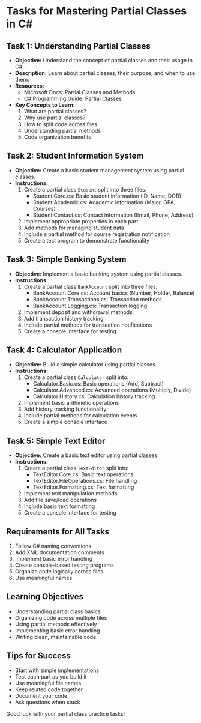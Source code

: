 # **Tasks for Mastering Partial Classes in C#**

## Task 1: Understanding Partial Classes
- **Objective:** Understand the concept of partial classes and their usage in C#.
- **Description:** Learn about partial classes, their purpose, and when to use them.
- **Resources:** 
  - Microsoft Docs: Partial Classes and Methods
  - C# Programming Guide: Partial Classes
- **Key Concepts to Learn:**
  1. What are partial classes?
  2. Why use partial classes?
  3. How to split code across files
  4. Understanding partial methods
  5. Code organization benefits

## Task 2: Student Information System
- **Objective:** Create a basic student management system using partial classes.
- **Instructions:**
  1. Create a partial class `Student` split into three files:
     - Student.Core.cs: Basic student information (ID, Name, DOB)
     - Student.Academic.cs: Academic information (Major, GPA, Courses)
     - Student.Contact.cs: Contact information (Email, Phone, Address)
  2. Implement appropriate properties in each part
  3. Add methods for managing student data
  4. Include a partial method for course registration notification
  5. Create a test program to demonstrate functionality

## Task 3: Simple Banking System
- **Objective:** Implement a basic banking system using partial classes.
- **Instructions:**
  1. Create a partial class `BankAccount` split into three files:
     - BankAccount.Core.cs: Account basics (Number, Holder, Balance)
     - BankAccount.Transactions.cs: Transaction methods
     - BankAccount.Logging.cs: Transaction logging
  2. Implement deposit and withdrawal methods
  3. Add transaction history tracking
  4. Include partial methods for transaction notifications
  5. Create a console interface for testing

## Task 4: Calculator Application
- **Objective:** Build a simple calculator using partial classes.
- **Instructions:**
  1. Create a partial class `Calculator` split into:
     - Calculator.Basic.cs: Basic operations (Add, Subtract)
     - Calculator.Advanced.cs: Advanced operations (Multiply, Divide)
     - Calculator.History.cs: Calculation history tracking
  2. Implement basic arithmetic operations
  3. Add history tracking functionality
  4. Include partial methods for calculation events
  5. Create a simple console interface

## Task 5: Simple Text Editor
- **Objective:** Create a basic text editor using partial classes.
- **Instructions:**
  1. Create a partial class `TextEditor` split into:
     - TextEditor.Core.cs: Basic text operations
     - TextEditor.FileOperations.cs: File handling
     - TextEditor.Formatting.cs: Text formatting
  2. Implement text manipulation methods
  3. Add file save/load operations
  4. Include basic text formatting
  5. Create a console interface for testing

## Requirements for All Tasks
1. Follow C# naming conventions
2. Add XML documentation comments
3. Implement basic error handling
4. Create console-based testing programs
5. Organize code logically across files
6. Use meaningful names

## Learning Objectives
- Understanding partial class basics
- Organizing code across multiple files
- Using partial methods effectively
- Implementing basic error handling
- Writing clean, maintainable code

## Tips for Success
- Start with simple implementations
- Test each part as you build it
- Use meaningful file names
- Keep related code together
- Document your code
- Ask questions when stuck

Good luck with your partial class practice tasks!



